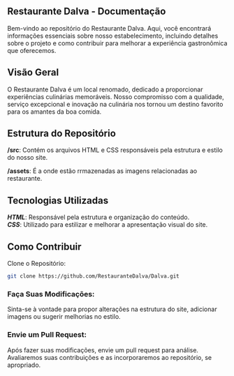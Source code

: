 ## Restaurante Dalva - Documentação

Bem-vindo ao repositório do Restaurante Dalva. Aqui, você encontrará informações essenciais sobre nosso estabelecimento, incluindo detalhes sobre o projeto e como contribuir para melhorar a experiência gastronômica que oferecemos.

## Visão Geral
O Restaurante Dalva é um local renomado, dedicado a proporcionar experiências culinárias memoráveis. Nosso compromisso com a qualidade, serviço excepcional e inovação na culinária nos tornou um destino favorito para os amantes da boa comida.

## Estrutura do Repositório
**/src**: Contém os arquivos HTML e CSS responsáveis pela estrutura e estilo do nosso site.

**/assets**: É a onde estão rrmazenadas as imagens relacionadas ao restaurante.

## Tecnologias Utilizadas
**_HTML_**: Responsável pela estrutura e organização do conteúdo. <br>
**_CSS_**: Utilizado para estilizar e melhorar a apresentação visual do site.

## Como Contribuir

Clone o Repositório:

```bash
git clone https://github.com/RestauranteDalva/Dalva.git
```

### Faça Suas Modificações:

Sinta-se à vontade para propor alterações na estrutura do site, adicionar imagens ou sugerir melhorias no estilo.

### Envie um Pull Request:

Após fazer suas modificações, envie um pull request para análise. Avaliaremos suas contribuições e as incorporaremos ao repositório, se apropriado.
